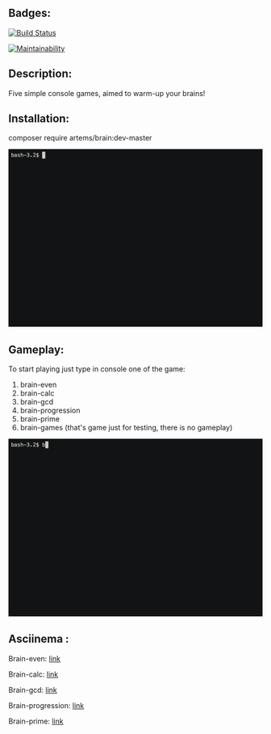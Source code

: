 ## Badges:
[![Build Status](https://travis-ci.org/solar05/Php-brain.svg?branch=master)](https://travis-ci.org/solar05/Php-brain)

[![Maintainability](https://api.codeclimate.com/v1/badges/8848cd6552386d8b312e/maintainability)](https://codeclimate.com/github/solar05/Php-brain/maintainability)

## Description:
Five simple console games, aimed to warm-up your brains!

## Installation:
composer require artems/brain:dev-master

![](gifs/installation.gif)

## Gameplay: 
To start playing just type in console one of the game:
1. brain-even
2. brain-calc
3. brain-gcd
4. brain-progression
5. brain-prime
6. brain-games (that's game just for testing, there is no gameplay)

![](gifs/gameplay.gif)

## Asciinema :

Brain-even: [link](https://asciinema.org/a/Nn6UCMzzaYB3Z97P61q6ryt6m)

Brain-calc: [link](https://asciinema.org/a/4YklKWjYxebj8lS3gB4nmpksl)

Brain-gcd: [link](https://asciinema.org/a/ZtRvw0wQMezwdwQpM40PLnnUl)

Brain-progression: [link](https://asciinema.org/a/BaScM0BReyrUTo0DtUuU973Ju)

Brain-prime: [link](https://asciinema.org/a/QCLCxQG6LWWCyxnJW7Gfn8LVx)